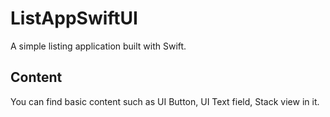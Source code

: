 # ListAppSwiftUI

A simple listing application built with Swift.

## Content
You can find basic content such as UI Button, UI Text field, Stack view in it.

